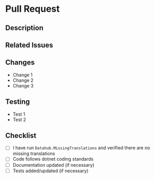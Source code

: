 # Pull Request

## Description
<!-- A brief description of what this PR does -->

## Related Issues
<!-- List any related issues or tickets -->

## Changes
<!-- List the key changes in this PR -->

- Change 1
- Change 2
- Change 3

## Testing
<!-- Describe the tests that were run or any QA steps that were taken -->

- Test 1
- Test 2

## Checklist
<!-- Ensure the following tasks are complete -->

- [ ] I have run `Datahub.MissingTranslations` and verified there are no missing translations
- [ ] Code follows dotnet coding standards
- [ ] Documentation updated (if necessary)
- [ ] Tests added/updated (if necessary)
